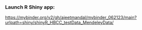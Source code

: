 ### Launch R Shiny app:
https://mybinder.org/v2/gh/ajeetmandal/mybinder_062123/main?urlpath=shiny/shinyR_HBCC_testData_MendeleyData/
